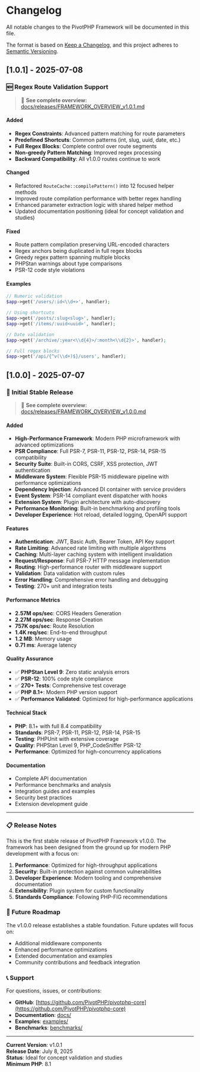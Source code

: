 # Changelog

All notable changes to the PivotPHP Framework will be documented in this file.

The format is based on [Keep a Changelog](https://keepachangelog.com/en/1.0.0/),
and this project adheres to [Semantic Versioning](https://semver.org/spec/v2.0.0.html).

## [1.0.1] - 2025-07-08

### 🆕 **Regex Route Validation Support**

> 📖 **See complete overview:** [docs/releases/FRAMEWORK_OVERVIEW_v1.0.1.md](docs/releases/FRAMEWORK_OVERVIEW_v1.0.1.md)

#### Added
- **Regex Constraints**: Advanced pattern matching for route parameters
- **Predefined Shortcuts**: Common patterns (int, slug, uuid, date, etc.)
- **Full Regex Blocks**: Complete control over route segments
- **Non-greedy Pattern Matching**: Improved regex processing
- **Backward Compatibility**: All v1.0.0 routes continue to work

#### Changed
- Refactored `RouteCache::compilePattern()` into 12 focused helper methods
- Improved route compilation performance with better regex handling
- Enhanced parameter extraction logic with shared helper method
- Updated documentation positioning (ideal for concept validation and studies)

#### Fixed
- Route pattern compilation preserving URL-encoded characters
- Regex anchors being duplicated in full regex blocks
- Greedy regex pattern spanning multiple blocks
- PHPStan warnings about type comparisons
- PSR-12 code style violations

#### Examples
```php
// Numeric validation
$app->get('/users/:id<\\d+>', handler);

// Using shortcuts
$app->get('/posts/:slug<slug>', handler);
$app->get('/items/:uuid<uuid>', handler);

// Date validation
$app->get('/archive/:year<\\d{4}>/:month<\\d{2}>', handler);

// Full regex blocks
$app->get('/api/{^v(\\d+)$}/users', handler);
```

## [1.0.0] - 2025-07-07

### 🚀 **Initial Stable Release**

> 📖 **See complete overview:** [docs/releases/FRAMEWORK_OVERVIEW_v1.0.0.md](docs/releases/FRAMEWORK_OVERVIEW_v1.0.0.md)

#### Added
- **High-Performance Framework**: Modern PHP microframework with advanced optimizations
- **PSR Compliance**: Full PSR-7, PSR-11, PSR-12, PSR-14, PSR-15 compatibility
- **Security Suite**: Built-in CORS, CSRF, XSS protection, JWT authentication
- **Middleware System**: Flexible PSR-15 middleware pipeline with performance optimizations
- **Dependency Injection**: Advanced DI container with service providers
- **Event System**: PSR-14 compliant event dispatcher with hooks
- **Extension System**: Plugin architecture with auto-discovery
- **Performance Monitoring**: Built-in benchmarking and profiling tools
- **Developer Experience**: Hot reload, detailed logging, OpenAPI support

#### Features
- **Authentication**: JWT, Basic Auth, Bearer Token, API Key support
- **Rate Limiting**: Advanced rate limiting with multiple algorithms
- **Caching**: Multi-layer caching system with intelligent invalidation
- **Request/Response**: Full PSR-7 HTTP message implementation
- **Routing**: High-performance router with middleware support
- **Validation**: Data validation with custom rules
- **Error Handling**: Comprehensive error handling and debugging
- **Testing**: 270+ unit and integration tests

#### Performance Metrics
- **2.57M ops/sec**: CORS Headers Generation
- **2.27M ops/sec**: Response Creation
- **757K ops/sec**: Route Resolution
- **1.4K req/sec**: End-to-end throughput
- **1.2 MB**: Memory usage
- **0.71 ms**: Average latency

#### Quality Assurance
- ✅ **PHPStan Level 9**: Zero static analysis errors
- ✅ **PSR-12**: 100% code style compliance
- ✅ **270+ Tests**: Comprehensive test coverage
- ✅ **PHP 8.1+**: Modern PHP version support
- ✅ **Performance Validated**: Optimized for high-performance applications

#### Technical Stack
- **PHP**: 8.1+ with full 8.4 compatibility
- **Standards**: PSR-7, PSR-11, PSR-12, PSR-14, PSR-15
- **Testing**: PHPUnit with extensive coverage
- **Quality**: PHPStan Level 9, PHP_CodeSniffer PSR-12
- **Performance**: Optimized for high-concurrency applications

#### Documentation
- Complete API documentation
- Performance benchmarks and analysis
- Integration guides and examples
- Security best practices
- Extension development guide

---

### 📋 Release Notes

This is the first stable release of PivotPHP Framework v1.0.0. The framework has been designed from the ground up for modern PHP development with a focus on:

1. **Performance**: Optimized for high-throughput applications
2. **Security**: Built-in protection against common vulnerabilities  
3. **Developer Experience**: Modern tooling and comprehensive documentation
4. **Extensibility**: Plugin system for custom functionality
5. **Standards Compliance**: Following PHP-FIG recommendations

### 🔄 Future Roadmap

The v1.0.0 release establishes a stable foundation. Future updates will focus on:
- Additional middleware components
- Enhanced performance optimizations
- Extended documentation and examples
- Community contributions and feedback integration

### 📞 Support

For questions, issues, or contributions:
- **GitHub**: [https://github.com/PivotPHP/pivotphp-core](https://github.com/PivotPHP/pivotphp-core)
- **Documentation**: [docs/](docs/)
- **Examples**: [examples/](examples/)
- **Benchmarks**: [benchmarks/](benchmarks/)

---

**Current Version**: v1.0.1  
**Release Date**: July 8, 2025  
**Status**: Ideal for concept validation and studies  
**Minimum PHP**: 8.1